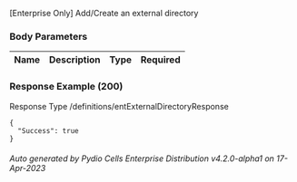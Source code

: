 






 
[Enterprise Only] Add/Create an external directory  


### Body Parameters

Name | Description | Type | Required
---|---|---|---






### Response Example (200)
Response Type /definitions/entExternalDirectoryResponse

```
{
  "Success": true
}
```




###### Auto generated by Pydio Cells Enterprise Distribution v4.2.0-alpha1 on 17-Apr-2023
